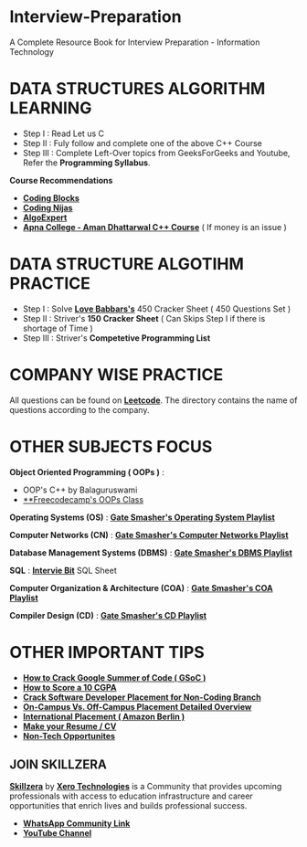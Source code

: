 # Interview-Preparation
A Complete Resource Book for Interview Preparation - Information Technology

# DATA STRUCTURES ALGORITHM LEARNING

- Step I : Read Let us C
- Step II : Fuly follow and complete one of the above C++ Course
- Step III : Complete Left-Over topics from GeeksForGeeks and Youtube, Refer the **Programming Syllabus**.

**Course Recommendations**
- [**Coding Blocks**](https://online.codingblocks.com/courses/c-plus-plus-online-course-for-beginners)
- [**Coding Nijas**](https://www.codingninjas.com/courses/onlline-c-plus-plus-course)
- [**AlgoExpert**](https://www.algoexpert.io/product)
- [**Apna College - Aman Dhattarwal C++ Course**](https://youtube.com/playlist?list=PLfqMhTWNBTe0b2nM6JHVCnAkhQRGiZMSJ) ( If money is an issue )


# DATA STRUCTURE ALGOTIHM PRACTICE

- Step I : Solve [**Love Babbars's**](https://www.youtube.com/channel/UCQHLxxBFrbfdrk1jF0moTpw) 450 Cracker Sheet ( 450 Questions Set )
- Step II : Striver's **150 Cracker Sheet** ( Can Skips Step I if there is shortage of Time )
- Step III : Striver's **Competetive Programming List**


# COMPANY WISE PRACTICE

All questions can be found on [**Leetcode**](https://leetcode.com/). The directory contains the name of questions according to the company.


# OTHER SUBJECTS FOCUS

**Object Oriented Programming ( OOPs )** : 
- OOP's C++ by Balaguruswami
- [**Freecodecamp's OOPs Class](https://www.youtube.com/watch?v=wN0x9eZLix4)

**Operating Systems (OS)** : [**Gate Smasher's Operating System Playlist**](https://youtube.com/playlist?list=PLxCzCOWd7aiGz9donHRrE9I3Mwn6XdP8p)

**Computer Networks (CN)** : [**Gate Smasher's Computer Networks Playlist**](https://youtube.com/playlist?list=PLxCzCOWd7aiGFBD2-2joCpWOLUrDLvVV_)

**Database Management Systems (DBMS)**  : [**Gate Smasher's DBMS Playlist**](https://youtube.com/playlist?list=PLxCzCOWd7aiFAN6I8CuViBuCdJgiOkT2Y)

**SQL** : [**Intervie Bit**](https://www.interviewbit.com/sql-interview-questions/) SQL Sheet

**Computer Organization & Architecture (COA)** : [**Gate Smasher's COA Playlist**](https://youtube.com/playlist?list=PLxCzCOWd7aiHMonh3G6QNKq53C6oNXGrX)

**Compiler Design (CD)** : [**Gate Smasher's CD Playlist**](https://youtube.com/playlist?list=PLxCzCOWd7aiEKtKSIHYusizkESC42diyc)


# OTHER IMPORTANT TIPS

- [**How to Crack Google Summer of Code ( GSoC )**](https://youtu.be/FLqwaB2VeG8)
- [**How to Score a 10 CGPA**](https://youtu.be/6S56dYeMWZE)
- [**Crack Software Developer Placement for Non-Coding Branch**](https://youtu.be/6S56dYeMWZE)
- [**On-Campus Vs. Off-Campus Placement Detailed Overview**](https://youtu.be/Ic59WTZtp_Q)
- [**International Placement ( Amazon Berlin )**](https://youtu.be/ofDdyaOyzC4)
- [**Make your Resume / CV**](https://youtu.be/YzE7uPfQ4yo)
- [**Non-Tech Opportunites**](https://youtu.be/vsyUxqhoo14)

## JOIN SKILLZERA

[**Skillzera**](http://skillzera.tech/) by [**Xero Technologies**](https://xeroed.tech/) is a Community that provides upcoming professionals with access to education infrastructure and career opportunities that enrich lives and builds professional success.

- [**WhatsApp Community Link**](https://chat.whatsapp.com/CtmDIXlSGzV0BCeUV7uk38)
- [**YouTube Channel**](https://www.youtube.com/channel/UCIPBWRR0iBO7JAl96eJPRpQ)
